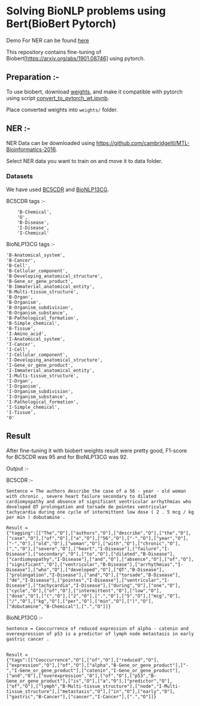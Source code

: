 # Solving BioNLP problems using Bert(BioBert Pytorch)

Demo For NER can be found [here](http://13.72.66.146:9000/)

This repository contains fine-tuning of Biobert[https://arxiv.org/abs/1901.08746] using pytorch. 

## Preparation :- 
To use biobert, download [weights](https://github.com/naver/biobert-pretrained/releases),  and make it compatible with pytorch using script [convert_to_pytorch_wt.ipynb](https://github.com/MeRajat/SolvingAlmostAnythingWithBert/blob/ner_medical/convert_to_pytorch_wt.ipynb). 

Place converted weights into ```weights/``` folder. 

## NER :- 

NER Data can be downloaded using https://github.com/cambridgeltl/MTL-Bioinformatics-2016. 

Select NER data you want to train on and move it to data folder. 

### Datasets 

We have used [BC5CDR](https://biocreative.bioinformatics.udel.edu/tasks/biocreative-v/track-3-cdr/) and [BioNLP13CG](http://2013.bionlp-st.org/). 

BC5CDR tags :- 
```
    'B-Chemical', 
    'O', 
    'B-Disease', 
    'I-Disease', 
    'I-Chemical'
```

BioNLP13CG tags :- 
``` 'B-Amino_acid',
'B-Anatomical_system',
'B-Cancer',
'B-Cell', 
'B-Cellular_component',
'B-Developing_anatomical_structure',
'B-Gene_or_gene_product', 
'B-Immaterial_anatomical_entity',
'B-Multi-tissue_structure',
'B-Organ',
'B-Organism', 
'B-Organism_subdivision',
'B-Organism_substance',
'B-Pathological_formation', 
'B-Simple_chemical',
'B-Tissue',
'I-Amino_acid',
'I-Anatomical_system',
'I-Cancer', 
'I-Cell',
'I-Cellular_component',
'I-Developing_anatomical_structure',
'I-Gene_or_gene_product', 
'I-Immaterial_anatomical_entity',
'I-Multi-tissue_structure',
'I-Organ',
'I-Organism', 
'I-Organism_subdivision',
'I-Organism_substance',
'I-Pathological_formation',
'I-Simple_chemical', 
'I-Tissue',
'O'
```

## Result 

After fine-tuning it with biobert weights result were pretty good, F1-score for BC5CDR was 95 and for BioNLP13CG was 92. 

Output :-

BC5CDR :- 

```
Sentence = The authors describe the case of a 56 - year - old woman with chronic , severe heart failure secondary to dilated cardiomyopathy and absence of significant ventricular arrhythmias who developed QT prolongation and torsade de pointes ventricular tachycardia during one cycle of intermittent low dose ( 2 . 5 mcg / kg per min ) dobutamine . 

Result =
{"tagging":[["The","O"],["authors","O"],["describe","O"],["the","O"],["case","O"],["of","O"],["a","O"],["56","O"],["-","O"],["year","O"],["-","O"],["old","O"],["woman","O"],["with","O"],["chronic","O"],[",","O"],["severe","O"],["heart","I-Disease"],["failure","I-Disease"],["secondary","O"],["to","O"],["dilated","B-Disease"],["cardiomyopathy","I-Disease"],["and","O"],["absence","O"],["of","O"],["significant","O"],["ventricular","B-Disease"],["arrhythmias","I-Disease"],["who","O"],["developed","O"],["QT","B-Disease"],["prolongation","I-Disease"],["and","O"],["torsade","B-Disease"],["de","I-Disease"],["pointes","I-Disease"],["ventricular","I-Disease"],["tachycardia","I-Disease"],["during","O"],["one","O"],["cycle","O"],["of","O"],["intermittent","O"],["low","O"],["dose","O"],["(","O"],["2","O"],[".","O"],["5","O"],["mcg","O"],["/","O"],["kg","O"],["per","O"],["min","O"],[")","O"],["dobutamine","B-Chemical"],[".","O"]]}
```

BioNLP13CG :- 

```
Sentence = Cooccurrence of reduced expression of alpha - catenin and overexpression of p53 is a predictor of lymph node metastasis in early gastric cancer . 


Result = 
{"tags":[["Cooccurrence","O"],["of","O"],["reduced","O"],["expression","O"],["of","O"],["alpha","B-Gene_or_gene_product"],["-","I-Gene_or_gene_product"],["catenin","I-Gene_or_gene_product"],["and","O"],["overexpression","O"],["of","O"],["p53","B-Gene_or_gene_product"],["is","O"],["a","O"],["predictor","O"],["of","O"],["lymph","B-Multi-tissue_structure"],["node","I-Multi-tissue_structure"],["metastasis","O"],["in","O"],["early","O"],["gastric","B-Cancer"],["cancer","I-Cancer"],[".","O"]]}

